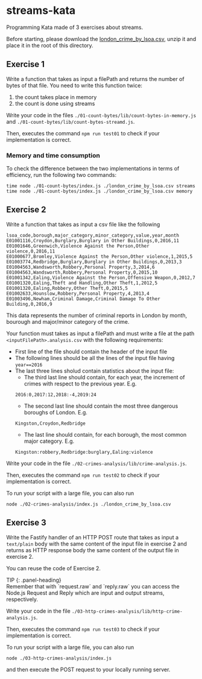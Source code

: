 # streams-kata

Programming Kata made of 3 exercises about streams.

Before starting, please download the [london_crime_by_lsoa.csv](https://www.kaggle.com/jboysen/london-crime/downloads/london-crime.zip/1), unzip it and place it in the root of this directory.
## Exercise 1

Write a function that takes as input a filePath and returns the number of bytes of that file.
You need to write this function twice:
1. the count takes place in memory
2. the count is done using streams

Write your code in the files `./01-count-bytes/lib/count-bytes-in-memory.js` and `./01-count-bytes/lib/count-bytes-streamd.js`.

Then, executes the command `npm run test01` to check if your  implementation is correct.

### Memory and time consumption

To check the difference between the two implementations in terms of efficiency, run the following two commands:
```
time node ./01-count-bytes/index.js ./london_crime_by_lsoa.csv streams
time node ./01-count-bytes/index.js ./london_crime_by_lsoa.csv memory
```

## Exercise 2

Write a function that takes as input a csv file like the following
```csv
lsoa_code,borough,major_category,minor_category,value,year,month
E01001116,Croydon,Burglary,Burglary in Other Buildings,0,2016,11
E01001646,Greenwich,Violence Against the Person,Other violence,0,2016,11
E01000677,Bromley,Violence Against the Person,Other violence,1,2015,5
E01003774,Redbridge,Burglary,Burglary in Other Buildings,0,2013,3
E01004563,Wandsworth,Robbery,Personal Property,3,2014,6
E01004563,Wandsworth,Robbery,Personal Property,0,2015,10
E01001342,Ealing,Violence Against the Person,Offensive Weapon,0,2012,7
E01001320,Ealing,Theft and Handling,Other Theft,1,2012,5
E01001320,Ealing,Robbery,Other Theft,0,2015,5
E01002633,Hounslow,Robbery,Personal Property,4,2013,4
E01003496,Newham,Criminal Damage,Criminal Damage To Other Building,0,2016,9
```
This data represents the number of criminal reports in London by month, bourough and major/minor category of the crime.

Your function must takes as input a filePath and must write a file at the path `<inputFilePath>.analysis.csv` with the following requirements:
* First line of the file should contain the header of the input file
* The following lines should be all the lines of the input file having `year==2016`
* The last three lines sholud contain statistics about the input file:
  *  The third last line should contain, for each year, the increment of crimes with respect to the previous year. E.g.
  ```
  2016:0,2017:12,2018:-4,2019:24
  ```
  *  The second last line should contain the most three dangerous boroughs of London. E.g.
  ```
  Kingston,Croydon,Redbridge
  ```
  *  The last line should contain, for each borough, the most common major category. E.g.
  ```
  Kingston:robbery,Redbridge:burglary,Ealing:violence
  ```

Write your code in the file `./02-crimes-analysis/lib/crime-analysis.js`.

Then, executes the command `npm run test02` to check if your  implementation is correct.

To run your script with a large file, you can also run
```
node ./02-crimes-analysis/index.js ./london_crime_by_lsoa.csv
```

## Exercise 3

Write the Fastify handler of an HTTP POST route that takes as input a `text/plain` body with the same content of the input file in exercise 2 and returns as HTTP response body the same content of the output file in exercise 2.

You can reuse the code of Exercise 2.

<div class="panel panel-warning">
TIP
{: .panel-heading}
<div class="panel-body">
Remember that with `request.raw` and `reply.raw` you can access the Node.js Request and Reply which are input and output streams, respectively.
</div>
</div>

Write your code in the file `./03-http-crimes-analysis/lib/http-crime-analysis.js`.

Then, executes the command `npm run test03` to check if your  implementation is correct.

To run your script with a large file, you can also run
```
node ./03-http-crimes-analysis/index.js
```
and then execute the POST request to your locally running server.